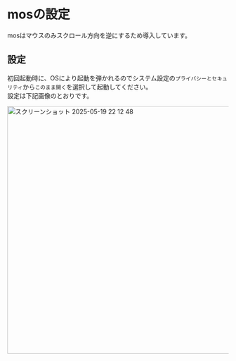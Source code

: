 # mosの設定
mosはマウスのみスクロール方向を逆にするため導入しています。

## 設定
初回起動時に、OSにより起動を弾かれるのでシステム設定の`プライバシーとセキュリティ`から`このまま開く`を選択して起動してください。<br />
設定は下記画像のとおりです。

<img width="562" alt="スクリーンショット 2025-05-19 22 12 48" src="https://github.com/user-attachments/assets/f88c30aa-be5c-4d9a-b75d-15cc938f7d13" />
